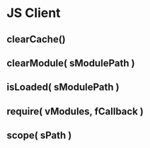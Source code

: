 JS Client
===========================================================

clearCache()
-----------------------------------------------------------

clearModule( sModulePath )
-----------------------------------------------------------

isLoaded( sModulePath )
-----------------------------------------------------------

require( vModules, fCallback )
-----------------------------------------------------------

scope( sPath )
-----------------------------------------------------------